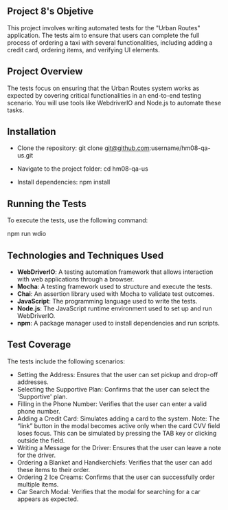 ## Project 8's Objetive
 
This project involves writing automated tests for the "Urban Routes" application. The tests aim to ensure that users can complete the full process of ordering a taxi with several functionalities, including adding a credit card, ordering items, and verifying UI elements.

## Project Overview

The tests focus on ensuring that the Urban Routes system works as expected by covering critical functionalities in an end-to-end testing scenario. You will use tools like WebdriverIO and Node.js to automate these tasks.

## Installation

- Clone the repository:
   git clone git@github.com:username/hm08-qa-us.git

- Navigate to the project folder:
   cd hm08-qa-us

- Install dependencies:
   npm install

## Running the Tests

To execute the tests, use the following command:

npm run wdio

## Technologies and Techniques Used
- **WebDriverIO**: A testing automation framework that allows interaction with web applications through a browser.
- **Mocha**: A testing framework used to structure and execute the tests.
- **Chai**: An assertion library used with Mocha to validate test outcomes.
- **JavaScript**: The programming language used to write the tests.
- **Node.js**: The JavaScript runtime environment used to set up and run WebDriverIO.
- **npm**: A package manager used to install dependencies and run scripts.

## Test Coverage

The tests include the following scenarios:

- Setting the Address: Ensures that the user can set pickup and drop-off addresses.
- Selecting the Supportive Plan: Confirms that the user can select the 'Supportive' plan.
- Filling in the Phone Number: Verifies that the user can enter a valid phone number.
- Adding a Credit Card: Simulates adding a card to the system.
   Note: The “link” button in the modal becomes active only when the card CVV field loses focus. This can be simulated by pressing the TAB key or clicking outside the field.
- Writing a Message for the Driver: Ensures that the user can leave a note for the driver.
- Ordering a Blanket and Handkerchiefs: Verifies that the user can add these items to their order.
- Ordering 2 Ice Creams: Confirms that the user can successfully order multiple items.
- Car Search Modal: Verifies that the modal for searching for a car appears as expected.
